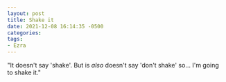 ```yaml
---
layout: post
title: Shake it
date: 2021-12-08 16:14:35 -0500
categories:
tags:
- Ezra
---
```


"It doesn't say 'shake'. But is _also_ doesn't say 'don't shake' so... I'm going to shake it."

